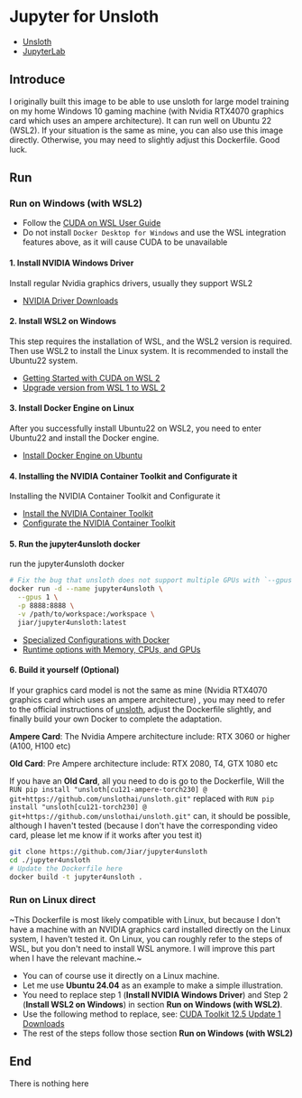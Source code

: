 # Jupyter for Unsloth

- [Unsloth](https://github.com/unslothai/unsloth)
- [JupyterLab](https://github.com/jupyterlab/jupyterlab)

## Introduce
I originally built this image to be able to use unsloth for large model training on my home Windows 10 gaming machine (with Nvidia RTX4070 graphics card which uses an ampere architecture). It can run well on Ubuntu 22 (WSL2). If your situation is the same as mine, you can also use this image directly. Otherwise, you may need to slightly adjust this Dockerfile. Good luck.

## Run

### Run on Windows (with WSL2)
- Follow the [CUDA on WSL User Guide](https://docs.nvidia.com/cuda/wsl-user-guide/index.html)
- Do not install `Docker Desktop for Windows` and use the WSL integration features above, as it will cause CUDA to be unavailable

#### 1. Install NVIDIA Windows Driver
Install regular Nvidia graphics drivers, usually they support WSL2

- [NVIDIA Driver Downloads](https://www.nvidia.com/Download/index.aspx)

#### 2. Install WSL2 on Windows
This step requires the installation of WSL, and the WSL2 version is required. Then use WSL2 to install the Linux system. It is recommended to install the Ubuntu22 system.

- [Getting Started with CUDA on WSL 2](https://docs.nvidia.com/cuda/wsl-user-guide/index.html#getting-started-with-cuda-on-wsl-2)
- [Upgrade version from WSL 1 to WSL 2](https://learn.microsoft.com/en-us/windows/wsl/install#upgrade-version-from-wsl-1-to-wsl-2)

#### 3. Install Docker Engine on Linux
After you successfully install Ubuntu22 on WSL2, you need to enter Ubuntu22 and install the Docker engine.

- [Install Docker Engine on Ubuntu](https://docs.docker.com/engine/install/ubuntu/)

#### 4. Installing the NVIDIA Container Toolkit and Configurate it
Installing the NVIDIA Container Toolkit and Configurate it

- [Install the NVIDIA Container Toolkit](https://docs.nvidia.com/datacenter/cloud-native/container-toolkit/latest/install-guide.html#installation)
- [Configurate the NVIDIA Container Toolkit](https://docs.nvidia.com/datacenter/cloud-native/container-toolkit/latest/install-guide.html#configuration)

#### 5. Run the jupyter4unsloth docker
run the jupyter4unsloth docker

```sh
# Fix the bug that unsloth does not support multiple GPUs with `--gpus 1`
docker run -d --name jupyter4unsloth \
  --gpus 1 \
  -p 8888:8888 \
  -v /path/to/workspace:/workspace \
  jiar/jupyter4unsloth:latest
```

- [Specialized Configurations with Docker](https://docs.nvidia.com/datacenter/cloud-native/container-toolkit/latest/docker-specialized.html)
- [Runtime options with Memory, CPUs, and GPUs](https://docs.docker.com/config/containers/resource_constraints/#gpu)

#### 6. Build it yourself (Optional)
If your graphics card model is not the same as mine (Nvidia RTX4070 graphics card which uses an ampere architecture) , you may need to refer to the official instructions of [unsloth](https://github.com/unslothai/unsloth), adjust the Dockerfile slightly, and finally build your own Docker to complete the adaptation.

**Ampere Card**: The Nvidia Ampere architecture include: RTX 3060 or higher (A100, H100 etc)

**Old Card**: Pre Ampere architecture include: RTX 2080, T4, GTX 1080 etc

If you have an **Old Card**, all you need to do is go to the Dockerfile, Will the `RUN pip install "unsloth[cu121-ampere-torch230] @ git+https://github.com/unslothai/unsloth.git"` replaced with `RUN pip install "unsloth[cu121-torch230] @ git+https://github.com/unslothai/unsloth.git"` can, it should be possible, although I haven't tested (because I don't have the corresponding video card, please let me know if it works after you test it)

```sh
git clone https://github.com/Jiar/jupyter4unsloth
cd ./jupyter4unsloth
# Update the Dockerfile here
docker build -t jupyter4unsloth .
```

### Run on Linux direct
~This Dockerfile is most likely compatible with Linux, but because I don't have a machine with an NVIDIA graphics card installed directly on the Linux system, I haven't tested it. On Linux, you can roughly refer to the steps of WSL, but you don't need to install WSL anymore. I will improve this part when I have the relevant machine.~

- You can of course use it directly on a Linux machine.
- Let me use **Ubuntu 24.04** as an example to make a simple illustration.
- You need to replace step 1 (**Install NVIDIA Windows Driver**) and Step 2 (**Install WSL2 on Windows**) in section **Run on Windows (with WSL2)**.
- Use the following method to replace, see: [CUDA Toolkit 12.5 Update 1 Downloads](https://developer.nvidia.com/cuda-downloads?target_os=Linux&target_arch=x86_64&Distribution=Ubuntu&target_version=24.04&target_type=deb_network)
- The rest of the steps follow those section **Run on Windows (with WSL2)**

## End
There is nothing here

